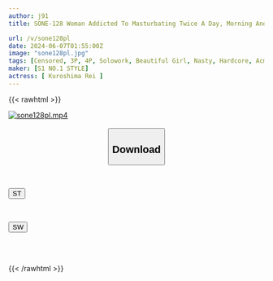 ```yaml
---
author: j91
title: SONE-128 Woman Addicted To Masturbating Twice A Day, Morning And Night, Has Abstained For 30 Days! Then The Ban Is Lifted! She Screams And Cums! She Squirts A Lot! She Faints! She Has An Abnormal Trance Orgasm That Repeats Upper Climaxes And Downer Convulsions. Rei Kuroshima

url: /v/sone128pl
date: 2024-06-07T01:55:00Z
image: "sone128pl.jpg"
tags: [Censored, 3P, 4P, Solowork, Beautiful Girl, Nasty, Hardcore, Acme · Orgasm	]
maker: [S1 NO.1 STYLE]
actress: [ Kuroshima Rei ]
---
```



{{< rawhtml >}}

<div class="video" data-videoid="RedKy72o3wi9Lq">
    <a href="javascript:;">
        <img src="/v/sone128pl/sone128pl.jpg" width="WIDTH" height="HEIGHT" alt="sone128pl.mp4" loading="lazy">
    </a>
</div>

<script type="text/javascript" src="https://j91.asia/asset/on-demand-st.js"></script>

<br>
  <link rel="stylesheet" href="https://j91.asia/asset/bs5.css">
  
  <center>
  <button class="btn btn-primary" type="button" data-bs-toggle="collapse" data-bs-target=".multi-collapse" aria-expanded="false" aria-controls="multiCollapseExample1 multiCollapseExample2"><h2>Download</h2></button></center>
</p>
<div class="row">
  <div class="col">
    <div class="collapse multi-collapse" id="multiCollapseExample1">
      <div class="card card-body">
	      	      <br>
<div class="buttons">  
<p><a href="/v/sone128pl/st.html" target="_blank"><button class="btn-hover color-3"><i class="fa fa-download"></i> ST</button></a></p></div>
    </div>
  </div>
</div>
  <div class="col">
    <div class="collapse multi-collapse" id="multiCollapseExample2">
      <div class="card card-body">
	      <br>
<div class="buttons">
<p><a href="/v/sone128pl/sw.html" target="_blank"><button class="btn-hover color-2"><i class="fa fa-download"></i> SW</button></a></p></div>
<br><br>
      </div>
    </div>
  </div>
</div>

{{< /rawhtml >}}